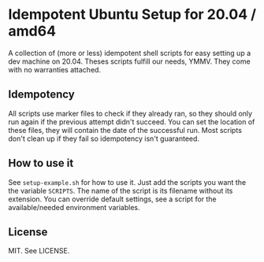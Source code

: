# Idempotent Ubuntu Setup for 20.04 / amd64

A collection of (more or less) idempotent shell scripts for easy setting up a dev machine on 20.04.
Theses scripts fulfill our needs, YMMV.
They come with no warranties attached.

## Idempotency

All scripts use marker files to check if they already ran, so they should only run again if the previous attempt didn't succeed.
You can set the location of these files, they will contain the date of the successful run.
Most scripts don't clean up if they fail so idempotency isn't guaranteed.

## How to use it

See `setup-example.sh` for how to use it.
Just add the scripts you want the the variable `SCRIPTS`.
The name of the script is its filename without its extension.
You can override default settings, see a script for the available/needed environment variables.


## License
MIT. See LICENSE.
